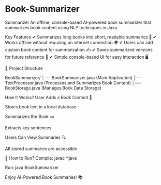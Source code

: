 # Book-Summarizer


 Summarizer 
An offline, console-based AI-powered book summarizer that summarizes book content using NLP techniques in Java.

 Key Features
✔ Summarizes long books into short, readable summaries 📖
✔ Works offline without requiring an internet connection 🌍
✔ Users can add custom book content for summarization ✍️
✔ Saves summarized versions for future reference 💾
✔ Simple console-based UI for easy interaction 🖥️

📂 Project Structure

BookSummarizer/
│── BookSummarizer.java        (Main Application)
│── TextProcessor.java         (Processes and Summarizes Book Content)
│── BookStorage.java           (Manages Book Data Storage)


How It Works?
User Adds a Book Content 📖

Stores book text in a local database

Summarizes the Book ✂️

Extracts key sentences

Users Can View Summaries 🔍

All stored summaries are accessible

🚀 How to Run?
Compile: javac *.java

Run: java BookSummarizer

Enjoy AI-Powered Book Summaries! 📚


